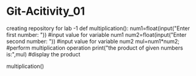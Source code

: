 # Git-Acitivity_01
creating repository for lab -1 
def multiplication():
	num1=float(input("Enter first number: "))
	#input value for variable num1
	num2=float(input("Enter second number: "))
	#input value for variable num2
	mul=num1*num2;
	#perform multiplication operation
	print("the product of given numbers is:",mul)
	#display the product

multiplication()
